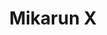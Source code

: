 --- 
title: "Mikarun X"
publishdate: "2019-2-27T16:48:46+02:00"
src: "https://365manga.net/manga/mikarun-x"
image: "https://data.365manga.net/images/thumbnails/30419-mikarun-x.jpg"
description: " Somebody wants the Earth! After being invaded for 6 times by monsters and aliens, Tokyo was damaged and almost destroyed. When Runna Minami meets an honor student, Mika Kujiraoka, the bishojo fighters of justice, Mikarun X, are born. They transform themselves in two giants and, without wearing anything, the two heroines fight against the various enemies."
---